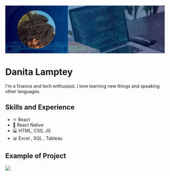 ![Front-end Developer](https://github.com/iamatinad/danitalamptey/blob/main/banner-ati.jpg)

# Danita Lamptey
I'm a finance and tech enthusiast. I love learning new things and speaking other languages. 

## Skills and Experience
* ⚛ React
* 📱 React Native
* 💻 HTML, CSS, JS
* 📊 Excel , SQL , Tableau

## Example of Project
<img src="https://github.com/iamatinad/danitalamptey/blob/main/atiblog.gif" width="512" >












